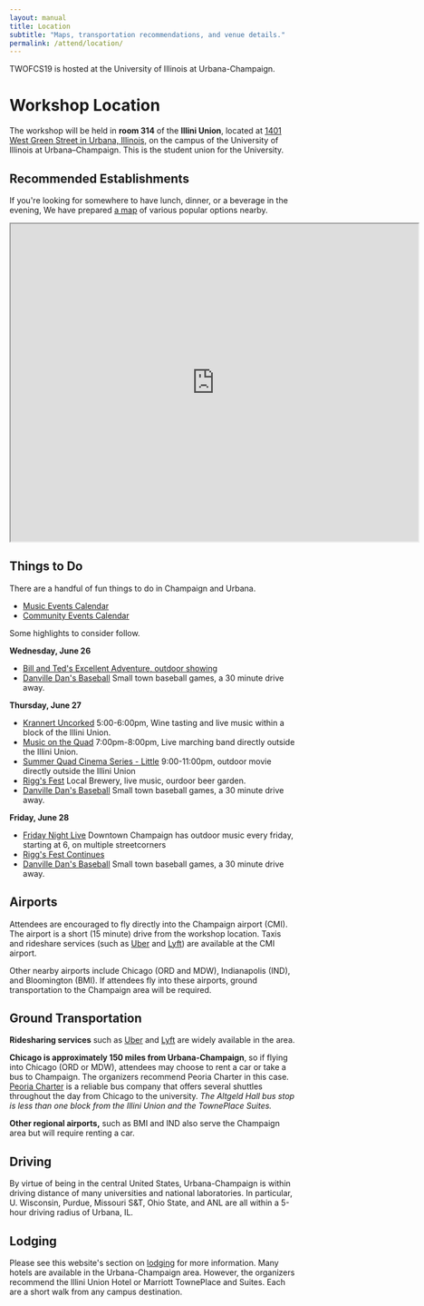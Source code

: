 ```yaml
---
layout: manual
title: Location
subtitle: "Maps, transportation recommendations, and venue details."
permalink: /attend/location/
---
```


TWOFCS19 is hosted at the University of Illinois at Urbana-Champaign.


# Workshop Location

The workshop will be held in **room 314** of the **Illini Union**, located at [1401 West Green 
Street in Urbana, Illinois,](https://goo.gl/maps/CMM1sSsAcHu) on the campus of 
the University of Illinois at Urbana–Champaign. This is the student union for 
the University.


## Recommended Establishments

If you're looking for somewhere to have lunch, dinner, or a beverage in the 
evening, We have 
prepared [a 
map](https://www.google.com/maps/d/viewer?mid=1WGkKDweeIzfHArAMvz4dPDDnXLNB-y4D&hl=en&usp=sharing)
of various popular options nearby.

<iframe src="https://www.google.com/maps/d/embed?mid=1WGkKDweeIzfHArAMvz4dPDDnXLNB-y4D&hl=en" width="720" height="560"></iframe>


## Things to Do

There are a handful of fun things to do in Champaign and Urbana.

- [Music Events 
  Calendar](https://smilepolitely.com/music/the_overture_june_24_301/)
- [Community Events Calendar](https://www.chambanamoms.com/event-calendar/)


Some highlights to consider follow.

**Wednesday, June 26** 

- [Bill and Ted's Excellent Adventure, outdoor showing](https://www.facebook.com/events/417654245752261/)
- [Danville Dan's Baseball](https://www.danvilledans.org/schedule.php) Small town baseball games, a 30 minute drive away.


**Thursday, June 27** 
- [Krannert Uncorked](https://krannertcenter.com/events/krannert-uncorked-kvn-tajzea-and-justin-m-brauer) 5:00-6:00pm, Wine tasting and live music within a block of the Illini Union.
- [Music on the Quad](https://www.chambanamoms.com/events/summer-twilight-concert-on-the-quad/) 7:00pm-8:00pm, Live marching band directly outside the Illini Union.
- [Summer Quad Cinema Series - Little](https://www.chambanamoms.com/events/summer-quad-cinema-series-7/) 9:00-11:00pm, outdoor movie directly outside the Illini Union
- [Rigg's Fest](http://www.riggsbeer.com/index.php/riggs-fest/) Local Brewery, live music, ourdoor beer garden.
- [Danville Dan's Baseball](https://www.danvilledans.org/schedule.php) Small town baseball games, a 30 minute drive away.


**Friday, June 28** 

- [Friday Night Live](https://40north.org/programs/friday-night-live) Downtown Champaign has outdoor music every friday, starting at 6, on multiple 
  streetcorners
- [Rigg's Fest Continues](http://www.riggsbeer.com/index.php/riggs-fest/)
- [Danville Dan's Baseball](https://www.danvilledans.org/schedule.php) Small town baseball games, a 30 minute drive away.

## Airports

Attendees are encouraged to fly directly into the Champaign airport 
(CMI). The airport is a short (15 minute) drive from the workshop location. 
Taxis and rideshare services (such as [Uber](https://uber.com) and 
[Lyft](https://lyft.com)) are available at the CMI airport.

Other nearby airports include Chicago (ORD and MDW), Indianapolis (IND), and 
Bloomington (BMI). If attendees fly into these airports, ground transportation 
to the Champaign area will be required. 

## Ground Transportation

**Ridesharing services** such as [Uber](https://www.uber.com/) and 
[Lyft](https://www.lyft.com/) are widely available in the area.

**Chicago is approximately 150 miles from Urbana-Champaign**, so if flying into 
Chicago (ORD or MDW), attendees may choose to rent a car or take a bus to 
Champaign.  The organizers recommend Peoria Charter in this case.  [Peoria 
Charter](https://peoriacharter.com/schedule.php?tt=OW) is a reliable bus 
company that offers several shuttles throughout the day from Chicago to the 
university. *The Altgeld Hall bus stop is less than one block from the Illini 
Union and the TownePlace Suites.* 

**Other regional airports,** such as BMI and IND also serve the Champaign area 
but will require renting a car. 


## Driving
By virtue of being in the central United States, Urbana-Champaign is within 
driving distance of many universities and national laboratories. In particular, 
U. Wisconsin, Purdue, Missouri S&T, Ohio State, and ANL are all within a 5-hour 
driving radius of Urbana, IL.


## Lodging

Please see this website's section on [lodging](./attend/lodging) for more 
information. Many hotels are available in the Urbana-Champaign area. However, 
the organizers recommend the Illini Union Hotel or Marriott TownePlace and 
Suites. Each are a short walk from any campus destination. 
